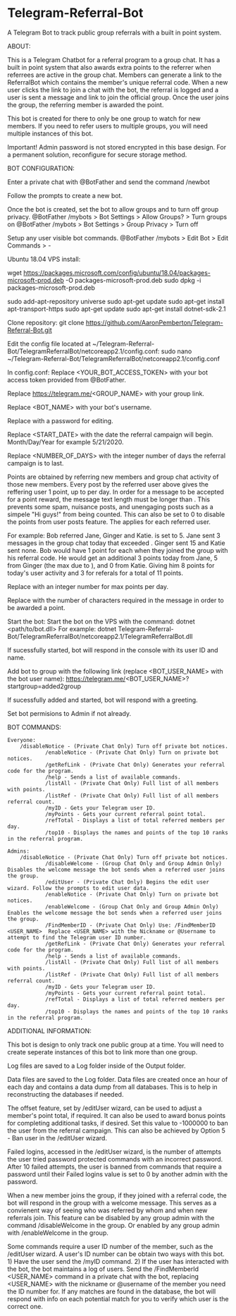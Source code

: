 # Telegram-Referral-Bot
A Telegram Bot to track public group referrals with a built in point system.

ABOUT:

This is a Telegram Chatbot for a referral program to a group chat. It has a built in point system that also awards extra points to the referrer when referrees are active in the group chat. Members can generate a link to the ReferralBot which contains the member's unique referral code. When a new user clicks the link to join a chat with the bot, the referral is logged and a user is sent a message and link to join the official group. Once the user joins the group, the referring member is awarded the point.

This bot is created for there to only be one group to watch for new members. If you need to refer users to multiple groups, you will need multiple instances of this bot.

Important! Admin password is not stored encrypted in this base design. For a permanent solution, reconfigure for secure storage method.


BOT CONFIGURATION:

Enter a private chat with @BotFather and send the command /newbot 

Follow the prompts to create a new bot.

Once the bot is created, set the bot to allow groups and to turn off group privacy.
	@BotFather /mybots > Bot Settings > Allow Groups? > Turn groups on
	@BotFather /mybots > Bot Settings > Group Privacy > Turn off

Setup any user visible bot commands.
	@BotFather /mybots > Edit Bot > Edit Commands > <command> - <description>


Ubuntu 18.04 VPS install:

wget https://packages.microsoft.com/config/ubuntu/18.04/packages-microsoft-prod.deb -O packages-microsoft-prod.deb
sudo dpkg -i packages-microsoft-prod.deb

sudo add-apt-repository universe
sudo apt-get update
sudo apt-get install apt-transport-https
sudo apt-get update
sudo apt-get install dotnet-sdk-2.1

Clone repository: git clone https://github.com/AaronPemberton/Telegram-Referral-Bot.git

Edit the config file located at ~/Telegram-Referral-Bot/TelegramReferralBot/netcoreapp2.1/config.conf:
sudo nano ~/Telegram-Referral-Bot/TelegramReferralBot/netcoreapp2.1/config.conf

In config.conf:
Replace <YOUR_BOT_ACCESS_TOKEN> with your bot access token provided from @BotFather.

Replace https://telegram.me/<GROUP_NAME> with your group link.

Replace <BOT_NAME> with your bot's username.

Replace <PASSWORD> with a password for editing.

Replace <START_DATE> with the date the referral campaign will begin. Month/Day/Year for example 5/21/2020.

Replace <NUMBER_OF_DAYS> with the integer number of days the referral campaign is to last.

Points are obtained by referring new members and group chat activity of those new members.
Every post by the referred user above <THRESHOLD> gives the reffering user 1 point, up to <MAXIMUM> per day.
In order for a message to be accepted for a point reward, the message text length must be longer than <THRESHOLD>.
This prevents some spam, nuisance posts, and unengaging posts such as a simpele "Hi guys!" from being counted.
This can also be set to 0 to disable the points from user posts feature. The <MAXIMUM> applies for each referred user.
	
For example: Bob referred Jane, Ginger and Katie. <MAXIMUM> is set to 5.
Jane sent 3 messages in the group chat today that exceeded <THRESHOLD>. Ginger sent 15 and Katie sent none.
Bob would have 1 point for each when they joined the group with his referral code.
He would get an additional 3 points today from Jane, 5 from Ginger (the max due to <MAXIMUM>), and 0 from Katie.
Giving him 8 points for today's user activity and 3 for referals for a total of 11 points.

Replace <MAXIMUM> with an integer number for max points per day.

Replace <THRESHOLD> with the number of characters required in the message in order to be awarded a point.

Start the bot:
Start the bot on the VPS with the command: dotnet <path/to/bot.dll>
For example: dotnet Telegram-Referral-Bot/TelegramReferralBot/netcoreapp2.1/TelegramReferralBot.dll

If sucessfully started, bot will respond in the console with its user ID and name.

Add bot to group with the following link (replace <BOT_USER_NAME> with the bot user name): https://telegram.me/<BOT_USER_NAME>?startgroup=added2group

If sucessfully added and started, bot will respond with a greeting.

Set bot permisions to Admin if not already.


BOT COMMANDS:

	Everyone:
		/disableNotice - (Private Chat Only) Turn off private bot notices.
                /enableNotice - (Private Chat Only) Turn on private bot notices.
                /getRefLink - (Private Chat Only) Generates your referral code for the program.
                /help - Sends a list of available commands.
                /listAll - (Private Chat Only) Full list of all members with points.
                /listRef - (Private Chat Only) Full list of all members referral count.
                /myID - Gets your Telegram user ID.
                /myPoints - Gets your current referral point total.
                /refTotal - Displays a list of total referred members per day.
                /top10 - Displays the names and points of the top 10 ranks in the referral program.

	Admins:
		/disableNotice - (Private Chat Only) Turn off private bot notices.
                /disableWelcome - (Group Chat Only and Group Admin Only) Disables the welcome message the bot sends when a referred user joins the group.
                /editUser - (Private Chat Only) Begins the edit user wizard. Follow the prompts to edit user data.
                /enableNotice - (Private Chat Only) Turn on private bot notices.
                /enableWelcome - (Group Chat Only and Group Admin Only) Enables the welcome message the bot sends when a referred user joins the group.
                /FindMemberID - (Private Chat Only) Use: /FindMemberID <USER_NAME>  Replace <USER_NAME> with the Nickname or @Username to attempt to find the Telegram user ID number.
                /getRefLink - (Private Chat Only) Generates your referral code for the program.
                /help - Sends a list of available commands.
                /listAll - (Private Chat Only) Full list of all members with points.
                /listRef - (Private Chat Only) Full list of all members referral count.
                /myID - Gets your Telegram user ID.
                /myPoints - Gets your current referral point total.
                /refTotal - Displays a list of total referred members per day.
                /top10 - Displays the names and points of the top 10 ranks in the referral program.
		

ADDITIONAL INFORMATION:

This bot is design to only track one public group at a time. You will need to create seperate instances of this bot to link more than one group.

Log files are saved to a Log folder inside of the Output folder.

Data files are saved to the Log folder. Data files are created once an hour of each day and contains a data dump from all databases. This is to help in reconstructing the databases if needed.

The offset feature, set by /editUser wizard, can be used to adjust a member's point total, if required. It can also be used to award bonus points for completing additional tasks, if desired. Set this value to -1000000 to ban the user from the referral campaign. This can also be achieved by Option 5 - Ban user in the /editUser wizard.

Failed logins, accessed in the /editUser wizard, is the number of attempts the user tried password protected commands with an incorrect password. After 10 failed attempts, the user is banned from commands that require a password until their Failed logins value is set to 0 by another admin with the password.

When a new member joins the group, if they joined with a referral code, the bot will respond in the group with a welcome message. This serves as a convienent way of seeing who was referred by whom and when new referrals join. This feature can be disabled by any group admin with the command /disableWelcome in the group. Or enabled by any group admin with /enableWelcome in the group.

Some commands require a user ID number of the member, such as the /editUser wizard. A user's ID number can be obtain two ways with this bot. 1) Have the user send the /myID command. 2) If the user has interacted with the bot, the bot maintains a log of users. Send the /FindMemberId <USER_NAME> command in a private chat with the bot, replacing <USER_NAME> with the nickname or @username of the member you need the ID number for. If any matches are found in the database, the bot will respond with info on each potential match for you to verify which user is the correct one.
